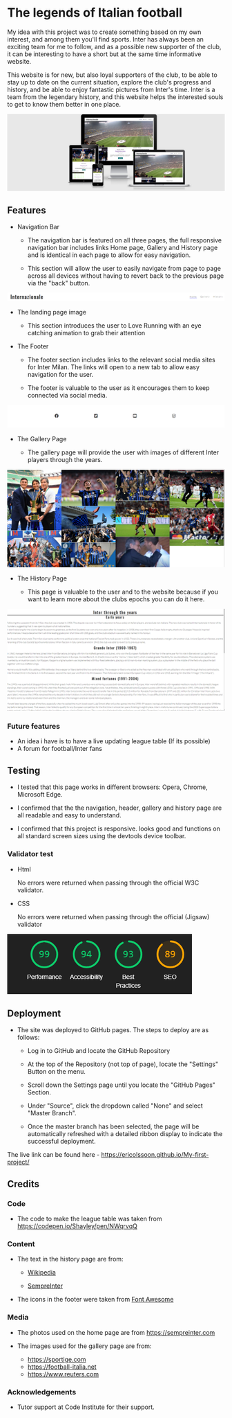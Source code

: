# The legends of Italian football
My idea with this project was to create something based on my own interest, and among them you'll find sports. Inter has always been an exciting team for me to follow, and as a possible new supporter of the club, it can be interesting to have a short but at the same time informative website.

This website is for new, but also loyal supporters of the club, to be able to stay up to date on the current situation, explore the club's progress and history, and be able to enjoy fantastic pictures from Inter's time.
Inter is a team from the legendary history, and this website helps the interested souls to get to know them better in one place.


![Different devices](assets/images/Responsive.png)







## Features

- Navigation Bar

  - The navigation bar is featured on all three pages, the full responsive navigation bar includes links Home page, Gallery and History page and is identical in each page to allow for easy navigation.

   -  This section will allow the user to easily navigate from page to page across all devices without having to revert back to the previous page via the "back" button.

![Navigation Bar](assets/images/Navigation_bar.png)
   
- The landing page image

   - This section introduces the user to Love Running with an eye catching animation to grab their attention

- The Footer 

   - The footer section includes links to the relevant social media sites for Inter Milan. The links will open to a new tab to allow easy navigation for the user.
   
   - The footer is valuable to the user as it encourages them to keep connected via social media.

![Footer](assets/images/Footer.png)


- The Gallery Page

   - The gallery page will provide the user with images of different Inter players through the years.

![Gallery](assets/images/Gallery_.png)

* The History Page

   - This page is valuable to the user and to the website because if you want to learn more about the clubs epochs you can do it here.

![History](assets/images/History_page.png)

### Future features

   - An idea i have is to have a live updating league table (If its possible)
   - A forum for football/Inter fans


## Testing

- I tested that this page works in different browsers: Opera, Chrome, Microsoft Edge.

- I confirmed that the the navigation, header, gallery and history page are all readable and easy to understand.

- I confirmed that this project is responsive. looks good and functions on all standard screen sizes using the devtools device toolbar.



### Validator test

<ul>
<li>Html </li>
<p>No errors were returned when passing through the official W3C validator.</p>
</ul>
<ul>
<li>CSS</li>
<p> No errors were returned when passing through the official (Jigsaw) validator</p>
</ul>

 
![Validator Test](assets/images/validator_.png)




## Deployment

- The site was deployed to GitHub pages. The steps to deploy are as follows: 
    
    - Log in to GitHub and locate the GitHub Repository
    
    - At the top of the Repository (not top of page), locate the "Settings" Button on the menu.

    - Scroll down the Settings page until you locate the "GitHub Pages" Section.

    - Under "Source", click the dropdown called "None" and select "Master Branch".

    - Once the master branch has been selected, the page will be automatically refreshed with a detailed ribbon display to indicate the successful deployment. 

The live link can be found here - https://ericolssoon.github.io/My-first-project/

## Credits

### Code

- The code to make the league table was taken from https://codepen.io/Shayley/pen/NWqrvqQ

### Content 

- The text in the history page are from:

   - [Wikipedia](https://en.wikipedia.org/wiki/Inter_Milan)

   - [SempreInter](https://sempreinter.com/)

- The icons in the footer were taken from [Font Awesome](https://fontawesome.com/)

### Media

- The photos used on the home page are from https://sempreinter.com

- The images used for the gallery page are from:

   - https://sportige.com
   - https://football-italia.net
   - https://www.reuters.com

### Acknowledgements

- Tutor support at Code Institute for their support.
